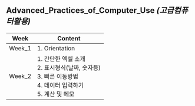 ## Advanced_Practices_of_Computer_Use *(고급컴퓨터활용)*

| Week | Content |
| - | - |
| Week_1 | 1. Orientation |
| Week_2 | 1. 간단한 엑셀 소개 <br> 2. 표시형식(날짜, 숫자등) <br> 3. 빠른 이동방법 <br> 4. 데이터 입력하기 <br> 5. 계산 및 메모 |
